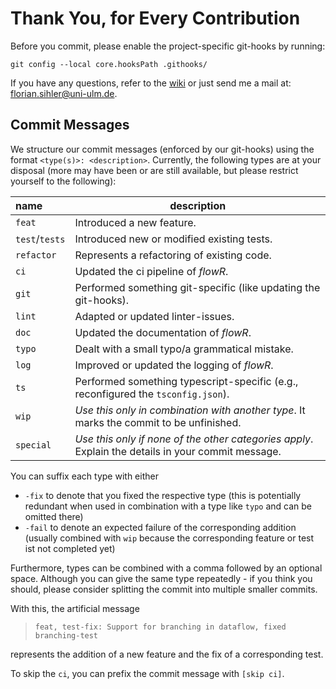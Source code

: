 # Thank You, for Every Contribution

Before you commit, please enable the project-specific git-hooks by running:

```shell
git config --local core.hooksPath .githooks/
```

If you have any questions, refer to the [wiki](https://github.com/Code-Inspect/flowr/wiki) or just send me a mail at: <florian.sihler@uni-ulm.de>.


## Commit Messages

We structure our commit messages (enforced by our git-hooks) using the format `<type(s)>: <description>`.
Currently, the following types are at your disposal (more may have been or are still available, but please restrict yourself to the following):


| name           | description                                                                                        |
|:---------------|----------------------------------------------------------------------------------------------------|
| `feat`         | Introduced a new feature.                                                                          |
| `test`/`tests` | Introduced new or modified existing tests.                                                         | 
| `refactor`     | Represents a refactoring of existing code.                                                         |
| `ci`           | Updated the ci pipeline of *flowR*.                                                                |
| `git`          | Performed something git-specific (like updating the git-hooks).                                    |
| `lint`         | Adapted or updated linter-issues.                                                                  |
| `doc`          | Updated the documentation of *flowR*.                                                              |
| `typo`         | Dealt with a small typo/a grammatical mistake.                                                     |
| `log`          | Improved or updated the logging of *flowR*.                                                        |
| `ts`           | Performed something typescript-specific (e.g., reconfigured the `tsconfig.json`).                  |
| `wip`          | *Use this only in combination with another type*. It marks the commit to be unfinished.            |
| `special`      | *Use this only if none of the other categories apply*. Explain the details in your commit message. |


You can suffix each type with either 

* `-fix` to denote that you fixed the respective type (this is potentially redundant when used in combination with a type like `typo` and can be omitted there)  
* `-fail` to denote an expected failure of the corresponding addition (usually combined with `wip` because the corresponding feature or test ist not completed yet)

Furthermore, types can be combined with a comma followed by an optional space.
Although you can give the same type repeatedly - if you think you should, please consider splitting the commit into multiple smaller commits.


With this, the artificial message

> `feat, test-fix: Support for branching in dataflow, fixed branching-test`
 
represents the addition of a new feature and the fix of a corresponding test.  

To skip the `ci`, you can prefix the commit message with `[skip ci]`.

